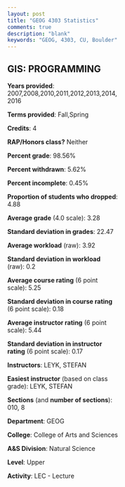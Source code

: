 ```yaml
---
layout: post
title: "GEOG 4303 Statistics"
comments: true
description: "blank"
keywords: "GEOG, 4303, CU, Boulder"
--- 
```

<head>
<script src="https://ajax.googleapis.com/ajax/libs/jquery/2.1.3/jquery.min.js"></script>
<script src="https://dl.dropboxusercontent.com/s/pc42nxpaw1ea4o9/highcharts.js?dl=0"></script>
<!-- <script src="../assets/js/highcharts.js"></script> -->
<style type="text/css">@font-face {
	font-family: "Bebas Neue";
	src: url(https://www.filehosting.org/file/details/544349/BebasNeue%20Regular.otf) format("opentype");
	}
	h1.Bebas { 
		font-family: "Bebas Neue", Verdana, Tahoma;
	}
</style>
</head>
<body>
	<div id="container" style="float: right; width: 45%; height: 88%; margin-left: 2.5%; margin-right: 2.5%;"></div>
	<script language="JavaScript">
		$(document).ready(function() {
		var chart = {type: 'column'};
		var title = {text: 'Grade Distribution'};
		var xAxis = {categories: ['A','B','C','D','F'],crosshair: true};
		var yAxis = {min: 0,title: {text: 'Percentage'}};
		var tooltip = {headerFormat: '<center><b><span style="font-size:20px">{point.key}</span></b></center>',
		               pointFormat: '<td style="padding:0"><b>{point.y:.1f}%</b></td>',
		               footerFormat: '</table>',shared: true,useHTML: true};
		var plotOptions = {column: {pointPadding: 0.0,borderWidth: 0}};  
		var credits = {enabled: false};var series= [{name: 'Percent',data: [43.79,43.14,11.76,0.65,0.65,]}];
		var json = {};
		json.chart = chart;
		json.title = title;
		json.tooltip = tooltip;
		json.xAxis = xAxis;
		json.yAxis = yAxis;  
		json.series = series;
		json.plotOptions = plotOptions;  
		json.credits = credits;
		$('#container').highcharts(json);
	});
	</script>
</body>
			   
## GIS: PROGRAMMING

**Years provided**: 2007,2008,2010,2011,2012,2013,2014,2016

**Terms provided**: Fall,Spring

**Credits**: 4

**RAP/Honors class?** Neither

**Percent grade**: 98.56%

**Percent withdrawn**: 5.62%

**Percent incomplete**: 0.45%

**Proportion of students who dropped**: 4.88

**Average grade** (4.0 scale): 3.28

**Standard deviation in grades**: 22.47

**Average workload** (raw): 3.92

**Standard deviation in workload** (raw): 0.2

**Average course rating** (6 point scale): 5.25

**Standard deviation in course rating** (6 point scale): 0.18

**Average instructor rating** (6 point scale): 5.44

**Standard deviation in instructor rating** (6 point scale): 0.17

**Instructors**: LEYK, STEFAN

**Easiest instructor** (based on class grade): LEYK, STEFAN

**Sections** (and **number of sections**): 010, 8

**Department**: GEOG

**College**: College of Arts and Sciences

**A&S Division**: Natural Science

**Level**: Upper

**Activity**: LEC - Lecture